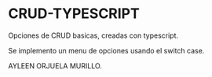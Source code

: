 # CRUD-TYPESCRIPT

Opciones de CRUD basicas, creadas con typescript.

Se implemento un menu de opciones usando el switch case.

AYLEEN ORJUELA MURILLO.
